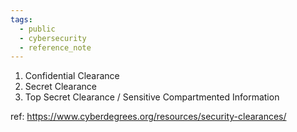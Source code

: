 ```yaml
---
tags:
  - public
  - cybersecurity
  - reference_note
---
```

1. Confidential Clearance
2. Secret Clearance
3. Top Secret Clearance / Sensitive Compartmented Information

ref: https://www.cyberdegrees.org/resources/security-clearances/